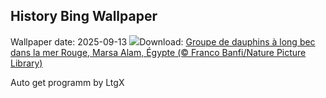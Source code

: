 ## History Bing Wallpaper
Wallpaper date: 2025-09-13
![](https://www.bing.com/th?id=OHR.SpinnerDolphins_FR-CA8668368271_UHD.jpg&w=1000)Download: [Groupe de dauphins à long bec dans la mer Rouge, Marsa Alam, Égypte (© Franco Banfi/Nature Picture Library)](https://www.bing.com/th?id=OHR.SpinnerDolphins_FR-CA8668368271_UHD.jpg)

Auto get programm by LtgX
